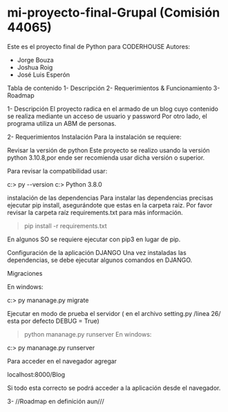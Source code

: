 # mi-proyecto-final-Grupal (Comisión 44065)

Este es el proyecto final de Python para CODERHOUSE
Autores:
  - Jorge Bouza
  - Joshua Roig
  - José Luis Esperón

Tabla de contenido
1- Descripción
2- Requerimientos & Funcionamiento
3- Roadmap


1- Descripción
El proyecto radica en el armado de un blog cuyo contenido se realiza mediante un acceso de usuario y password
Por otro lado, el programa utiliza un ABM de personas.

2- Requerimientos
    Instalación
    Para la instalación se requiere:

Revisar la versión de python
Este proyecto se realizo usando la versión python 3.10.8,por ende ser recomienda usar dicha versión o superior.

Para revisar la compatibilidad usar:

c:\> py --version
c:\> Python 3.8.0

instalación de las dependencias
Para instalar las dependencias precisas ejecutar pip install, asegurándote que estas en la carpeta raiz. Por favor revisar la carpeta raíz requirements.txt para más información.

> pip install -r requirements.txt

En algunos SO se requiere ejecutar con pip3 en lugar de pip.

Configuración de la aplicación DJANGO
Una vez instaladas las dependencias, se debe ejecutar algunos comandos en DJANGO.

Migraciones

En windows:

c:\> py mananage.py migrate

Ejecutar en modo de prueba el servidor ( en el archivo setting.py /linea 26/ esta por defecto DEBUG = True)
> python mananage.py runserver
En windows:

c:\> py mananage.py runserver

Para acceder en el navegador agregar

localhost:8000/Blog

Si todo esta correcto se podrá acceder a la aplicación desde el navegador.

3- //Roadmap en definición aun///
